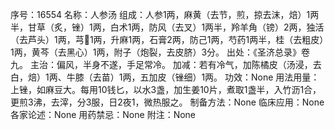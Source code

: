 序号：16554
名称：人参汤
组成：人参1两，麻黄（去节，煎，掠去沫，焙）1两半，甘草（炙，锉）1两，白术1两，防风（去叉）1两半，羚羊角（镑）2两，独活（去芦头）1两，芎1两，升麻1两，石膏2两，防己1两，芍药1两半，桂（去粗皮）1两，黄芩（去黑心）1两，附子（炮裂，去皮脐）3分。
出处：《圣济总录》卷九。
主治：偏风，半身不遂，手足常冷。
加减：若有冷气，加陈橘皮（汤浸，去白，焙）1两、牛膝（去苗）1两，五加皮（锉细）1两。
功效：None
用法用量：上锉，如麻豆大。每用10钱匕，以水3盏，加生姜10片，煮取1盏半，入竹沥1合，更煎3沸，去滓，分3服，日2夜1，微热服之。
制备方法：None
临床应用：None
各家论述：None
用药禁忌：None
附注：None
